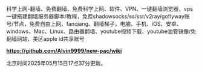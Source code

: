 科学上网-翻墙、免费翻墙、免费科学上网、软件、VPN、一键翻墙浏览器，vps一键搭建翻墙服务器脚本/教程，免费shadowsocks/ss/ssr/v2ray/goflyway账号/节点，免费自由上网、fanqiang、翻墙梯子，电脑、手机、iOS、安卓、windows、Mac、Linux、路由器翻墙、youtube视频下载、youtube油管镜像/免翻墙网站、美区apple id共享账号

**https://github.com/Alvin9999/new-pac/wiki**

北京时间2025年05月15日17点37分更新。
